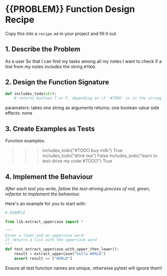 # {{PROBLEM}} Function Design Recipe

Copy this into a `recipe.md` in your project and fill it out.

## 1. Describe the Problem

As a user
So that I can find my tasks among all my notes
I want to check if a line from my notes includes the string `#TODO`.

## 2. Design the Function Signature

```python
def includes_todo(str):
    # returns boolean T or F, depending on if '#TODO' is in the string
```
paramaters: takes one string as arguments
returns: one boolean value
side effects: none

## 3. Create Examples as Tests

Function examples:
>>> includes_todo("#TODO buy milk")
True
>>> includes_todo("drink tea")
False
>>> includes_todo("learn to test-drive my code #TODO")
True


## 4. Implement the Behaviour

_After each test you write, follow the test-driving process of red, green, refactor to implement the behaviour._

Here's an example for you to start with:

```python
# EXAMPLE

from lib.extract_uppercase import *

"""
Given a lower and an uppercase word
It returns a list with the uppercase word
"""
def test_extract_uppercase_with_upper_then_lower():
    result = extract_uppercase("hello WORLD")
    assert result == ["WORLD"]
```

Ensure all test function names are unique, otherwise pytest will ignore them!
